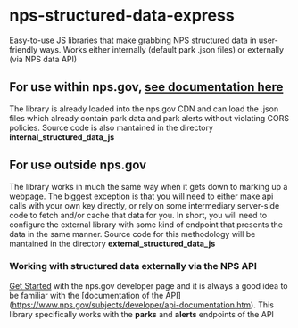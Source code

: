 # nps-structured-data-express
Easy-to-use JS libraries that make grabbing NPS structured data in user-friendly ways. Works either internally (default park .json files) or externally (via NPS data API)

## For use within nps.gov, [see documentation here](https://www.nps.gov/features/bost/structured_data/)
The library is already loaded into the nps.gov CDN and can load the .json files which already contain park data and park alerts without violating CORS policies.
Source code is also mantained in the directory **internal_structured_data_js**

## For use outside nps.gov
The library works in much the same way when it gets down to marking up a webpage. The biggest exception is that you will need to either make api calls with your own key directly, or rely on some intermediary server-side code to fetch and/or cache that data for you.
In short, you will need to configure the external library with some kind of endpoint that presents the data in the same manner.
Source code for this methodology will be mantained in the directory **external_structured_data_js**

### Working with structured data externally via the NPS API
[Get Started](https://www.nps.gov/subjects/developer/get-started.htm) with the nps.gov developer page and it is always a good idea to be familiar with the [documentation of the API] (https://www.nps.gov/subjects/developer/api-documentation.htm).
This library specifically works with the **parks** and **alerts** endpoints of the API

